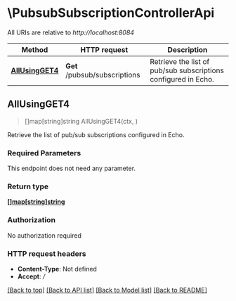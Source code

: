 # \PubsubSubscriptionControllerApi

All URIs are relative to *http://localhost:8084*

Method | HTTP request | Description
------------- | ------------- | -------------
[**AllUsingGET4**](PubsubSubscriptionControllerApi.md#AllUsingGET4) | **Get** /pubsub/subscriptions | Retrieve the list of pub/sub subscriptions configured in Echo.



## AllUsingGET4

> []map[string]string AllUsingGET4(ctx, )

Retrieve the list of pub/sub subscriptions configured in Echo.

### Required Parameters

This endpoint does not need any parameter.

### Return type

[**[]map[string]string**](map.md)

### Authorization

No authorization required

### HTTP request headers

- **Content-Type**: Not defined
- **Accept**: */*

[[Back to top]](#) [[Back to API list]](../README.md#documentation-for-api-endpoints)
[[Back to Model list]](../README.md#documentation-for-models)
[[Back to README]](../README.md)

